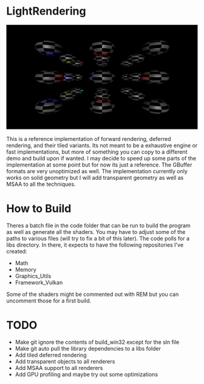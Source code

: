 # LightRendering

![](data/Screenshots1.png)
<p align="center">
</p>

This is a reference implementation of forward rendering, deferred rendering, and their tiled variants. Its not meant to be a exhaustive engine or fast implementations, but more of something you can copy to a different demo and build upon if wanted. I may decide to speed up some parts of the implementation at some point but for now its just a reference. The GBuffer formats are very unoptimized as well. The implementation currently only works on solid geometry but I will add transparent geometry as well as MSAA to all the techniques.

# How to Build

Theres a batch file in the code folder that can be run to build the program as well as generate all the shaders. You may have to adjust some of the paths to various files (will try to fix a bit of this later). The code polls for a libs directory. In there, it expects to have the following repositories I've created:

- Math
- Memory
- Graphics_Utils
- Framework_Vulkan

Some of the shaders might be commented out with REM but you can uncomment those for a first build.

# TODO

- Make git ignore the contents of build_win32 except for the sln file
- Make git auto pull the library dependencies to a libs folder
- Add tiled deferred rendering
- Add transparent objects to all renderers
- Add MSAA support to all renderers
- Add GPU profiling and maybe try out some optimizations
